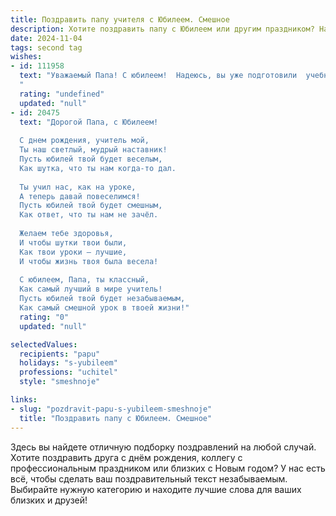```yaml
---
title: Поздравить папу учителя с Юбилеем. Смешное
description: Хотите поздравить папу с Юбилеем или другим праздником? Наш ИИ создаст незабываемое поздравление, а вы обязательно выделитесь среди других.  
date: 2024-11-04
tags: second tag
wishes:
- id: 111958
  text: "Уважаемый Папа! С юбилеем!  Надеюсь, вы уже подготовили  учебный план на ближайшие лет пятьдесят –  ведь столько еще  \"уроков жизни\"  перед вами!  Пусть ваша жизнь будет такой же интересной и полной неожиданных оценок, как и ваши лучшие уроки, но только с твердыми пятёрками и  без домашних заданий!  С праздником, дорогой учитель и потрясающий папа!
  "
  rating: "undefined"
  updated: "null"
- id: 20475
  text: "Дорогой Папа, с Юбилеем!
  
  С днем рождения, учитель мой,
  Ты наш светлый, мудрый наставник!
  Пусть юбилей твой будет веселым,
  Как шутка, что ты нам когда-то дал.
  
  Ты учил нас, как на уроке,
  А теперь давай повеселимся!
  Пусть юбилей твой будет смешным,
  Как ответ, что ты нам не зачёл.
  
  Желаем тебе здоровья,
  И чтобы шутки твои были,
  Как твои уроки – лучшие,
  И чтобы жизнь твоя была весела!
  
  С юбилеем, Папа, ты классный,
  Как самый лучший в мире учитель!
  Пусть юбилей твой будет незабываемым,
  Как самый смешной урок в твоей жизни!"
  rating: "0"
  updated: "null"

selectedValues:
  recipients: "papu"
  holidays: "s-yubileem"
  professions: "uchitel"
  style: "smeshnoje"

links:
- slug: "pozdravit-papu-s-yubileem-smeshnoje"
  title: "Поздравить папу с Юбилеем. Смешное"
---
```


Здесь вы найдете отличную подборку поздравлений на любой случай. 
Хотите поздравить друга с днём рождения, коллегу с профессиональным праздником или близких с Новым годом? У нас есть всё, чтобы сделать ваш поздравительный текст незабываемым. Выбирайте нужную категорию и находите лучшие слова для ваших близких и друзей!
